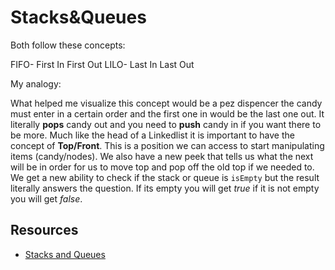 # Stacks&Queues

Both follow these concepts:

FIFO- First In First Out
LILO- Last In Last Out

My analogy:

What helped me visualize this concept would be a pez dispencer the candy must enter in a certain order and the first one in would be the last one out. It literally **pops** candy out and you need to **push** candy in if you want there to be more. Much like the head of a Linkedlist it is important to have the concept of **Top/Front**. This is a position we can access to start manipulating items (candy/nodes). We also have a new peek that tells us what the next will be in order for us to move top and pop off the old top if we needed to. We get a new ability to check if the stack or queue is `isEmpty` but the result literally answers the question. If its empty you will get *true* if it is not empty you will get *false*.

## Resources

- [Stacks and Queues](https://codefellows.github.io/common_curriculum/data_structures_and_algorithms/Code_401/class-10/resources/stacks_and_queues.html)